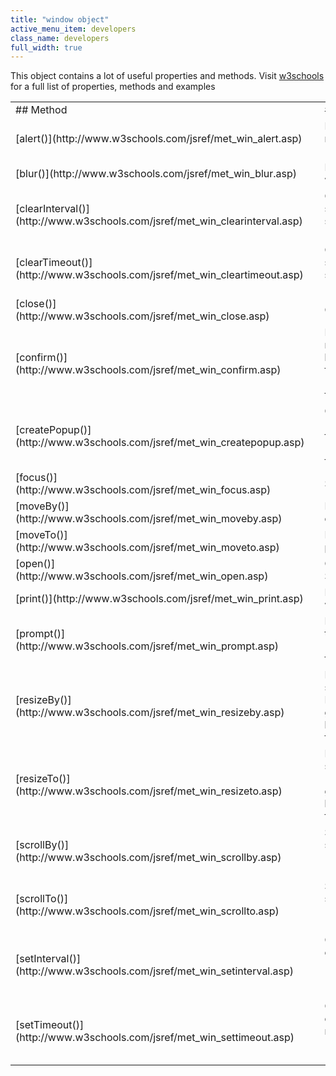 ```yaml
---
title: "window object"
active_menu_item: developers
class_name: developers
full_width: true
---
```



This object contains a lot of useful properties and methods. Visit [w3schools](http://www.w3schools.com/jsref/obj_window.asp) for a full list of properties, methods and examples

<table>
<tr>
<td width="142">
## Method

</td>
<td width="15">
</td>
<td width="759">
## Description

</td>
</tr>
<tr>
<td width="142">
[alert()](http://www.w3schools.com/jsref/met_win_alert.asp)

</td>
<td width="15">
</td>
<td width="759">
Displays an alert box with a message and an OK button. See [alert(), confirm()](alert.htm)

</td>
</tr>
<tr>
<td width="142">
[blur()](http://www.w3schools.com/jsref/met_win_blur.asp)

</td>
<td width="15">
</td>
<td width="759">
Removes focus from the current window

</td>
</tr>
<tr>
<td width="142">
[clearInterval()](http://www.w3schools.com/jsref/met_win_clearinterval.asp)

</td>
<td width="15">
</td>
<td width="759">
Clears a timer set with setInterval(). See [setInterval(), setTimeout()](setinterval__settimeout_et_al.htm)

</td>
</tr>
<tr>
<td width="142">
[clearTimeout()](http://www.w3schools.com/jsref/met_win_cleartimeout.asp)

</td>
<td width="15">
</td>
<td width="759">
Clears a timer set with setTimeout(). See [setInterval(), setTimeout()](setinterval__settimeout_et_al.htm)

</td>
</tr>
<tr>
<td width="142">
[close()](http://www.w3schools.com/jsref/met_win_close.asp)

</td>
<td width="15">
</td>
<td width="759">
Closes the current window

</td>
</tr>
<tr>
<td width="142">
[confirm()](http://www.w3schools.com/jsref/met_win_confirm.asp)

</td>
<td width="15">
</td>
<td width="759">
Displays a dialog box with a message and an OK and a Cancel button. See [alert()](../app-functions/refalert.htm) , [confirm()](../app-functions/confirm.htm)

</td>
</tr>
<tr>
<td width="142">
[createPopup()](http://www.w3schools.com/jsref/met_win_createpopup.asp)

</td>
<td width="15">
</td>
<td width="759">
Creates a pop-up window. See [showPagePopup()](../page-functions/showpagepopup.htm) , [closePagePopup()](../page-functions/closepagepopup.htm)

</td>
</tr>
<tr>
<td width="142">
[focus()](http://www.w3schools.com/jsref/met_win_focus.asp)

</td>
<td width="15">
</td>
<td width="759">
Sets focus to the current window

</td>
</tr>
<tr>
<td width="142">
[moveBy()](http://www.w3schools.com/jsref/met_win_moveby.asp)

</td>
<td width="15">
</td>
<td width="759">
Moves a window relative to its current position

</td>
</tr>
<tr>
<td width="142">
[moveTo()](http://www.w3schools.com/jsref/met_win_moveto.asp)

</td>
<td width="15">
</td>
<td width="759">
Moves a window to the specified position

</td>
</tr>
<tr>
<td width="142">
[open()](http://www.w3schools.com/jsref/met_win_open.asp)

</td>
<td width="15">
</td>
<td width="759">
Opens a new browser window. See [open()](open.htm)

</td>
</tr>
<tr>
<td width="142">
[print()](http://www.w3schools.com/jsref/met_win_print.asp)

</td>
<td width="15">
</td>
<td width="759">
Prints the content of the current window

</td>
</tr>
<tr>
<td width="142">
[prompt()](http://www.w3schools.com/jsref/met_win_prompt.asp)

</td>
<td width="15">
</td>
<td width="759">
Displays a dialog box that prompts the visitor for input. See [showPrompt()](../app-functions/showprompt.htm)

</td>
</tr>
<tr>
<td width="142">
[resizeBy()](http://www.w3schools.com/jsref/met_win_resizeby.asp)

</td>
<td width="15">
</td>
<td width="759">
Resizes the window by the specified pixels. See [Resize Events](../../../product-guide/content-and-app-layout/responsive-/-adaptive-/-fluid-design/resize-events.htm)

</td>
</tr>
<tr>
<td width="142">
[resizeTo()](http://www.w3schools.com/jsref/met_win_resizeto.asp)

</td>
<td width="15">
</td>
<td width="759">
Resizes the window to the specified width and height. See [Resize Events](../../../product-guide/content-and-app-layout/responsive-/-adaptive-/-fluid-design/resize-events.htm)

</td>
</tr>
<tr>
<td width="142">
[scrollBy()](http://www.w3schools.com/jsref/met_win_scrollby.asp)

</td>
<td width="15">
</td>
<td width="759">
Scrolls the content by the specified number of pixels. See [scrollTo(), scrollBy()](scrollto.htm)

</td>
</tr>
<tr>
<td width="142">
[scrollTo()](http://www.w3schools.com/jsref/met_win_scrollto.asp)

</td>
<td width="15">
</td>
<td width="759">
Scrolls the content to the specified coordinates. See [scrollTo(), scrollBy()](scrollto.htm)

</td>
</tr>
<tr>
<td width="142">
[setInterval()](http://www.w3schools.com/jsref/met_win_setinterval.asp)

</td>
<td width="15">
</td>
<td width="759">
Calls a function or evaluates an expression at specified intervals (in milliseconds). See [setInterval(), setTimeout()](setinterval__settimeout_et_al.htm)

</td>
</tr>
<tr>
<td width="142">
[setTimeout()](http://www.w3schools.com/jsref/met_win_settimeout.asp)

</td>
<td width="15">
</td>
<td width="759">
Calls a function or evaluates an expression after a specified number of milliseconds. See [setInterval(), setTimeout()](setinterval__settimeout_et_al.htm)

</td>
</tr>
</table>

